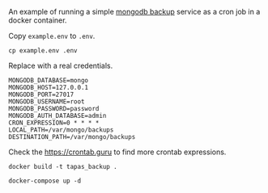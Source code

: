 An example of running a simple [mongodb backup](https://docs.mongodb.com/manual/reference/program/mongodump) service as a cron job in a docker container.

Copy `example.env` to `.env`.

```
cp example.env .env
```

Replace with a real credentials.

```
MONGODB_DATABASE=mongo
MONGODB_HOST=127.0.0.1
MONGODB_PORT=27017
MONGODB_USERNAME=root
MONGODB_PASSWORD=password
MONGODB_AUTH_DATABASE=admin
CRON_EXPRESSION=0 * * * *
LOCAL_PATH=/var/mongo/backups
DESTINATION_PATH=/var/mongo/backups
```

Check the https://crontab.guru to find more crontab expressions.

```
docker build -t tapas_backup .

docker-compose up -d
```
